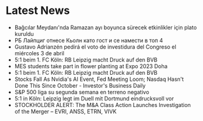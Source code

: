 # Latest News
-  Bağcılar Meydanı'nda Ramazan ayı boyunca sürecek etkinlikler için plato kuruldu
-  РБ Лайпциг отнесе Кьолн като гост и се намести в топ 4
-  Gustavo Adrianzén pedirá el voto de investidura del Congreso el miércoles 3 de abril
-  5:1 beim 1. FC Köln: RB Leipzig macht Druck auf den BVB
-  MES students take part in flower planting at Expo 2023 Doha
-  5:1 beim 1. FC Köln: RB Leipzig macht Druck auf den BVB
-  Stocks Fall As Nvidia's AI Event, Fed Meeting Loom; Nasdaq Hasn't Done This Since October - Investor's Business Daily
-  S&P 500 liga su segunda semana en terreno negativo
-  5:1 in Köln: Leipzig legt im Duell mit Dortmund eindrucksvoll vor
-  STOCKHOLDER ALERT: The M&A Class Action Launches Investigation of the Merger – EVRI, ANSS, ETRN, VIVK
